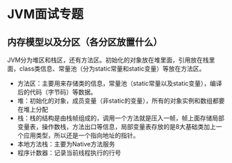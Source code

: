# JVM面试专题

## 内存模型以及分区（各分区放置什么）

JVM分为堆区和栈区，还有方法区。初始化的对象放在堆里面，引用放在栈里面，class类信息、常量池（分为static常量和static变量）等放在方法区。

- 方法区：主要用来存储类的信息，常量池（static常量以及static变量），编译后的代码（字节码）等数据。
- 堆：初始化的对象，成员变量（非static的变量），所有的对象实例和数组都要在堆上分配
- 栈：栈的结构是由栈帧组成的，调用一个方法就是压入一帧，帧上面存储局部变量表，操作数栈，方法出口等信息，局部变量表存放的是8大基础类加上一个应用类型，所以还是一个指向地址的指针。
- 本地方法栈：主要为Native方法服务
- 程序计数器：记录当前线程执行的行号
